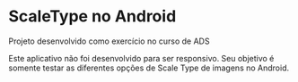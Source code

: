 # ScaleType no Android

Projeto desenvolvido como exercício no curso de ADS

Este aplicativo não foi desenvolvido para ser responsivo. Seu objetivo é somente testar as diferentes opções de Scale Type de imagens no Android.
